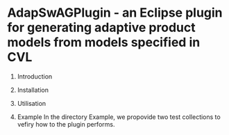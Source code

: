 AdapSwAGPlugin - an Eclipse plugin for generating adaptive product models from models specified in CVL
====================================================================================================

1. Introduction

 

2. Installation

3. Utilisation

4. Example
In the directory Example, we propovide two test collections to vefiry how to the plugin performs.


